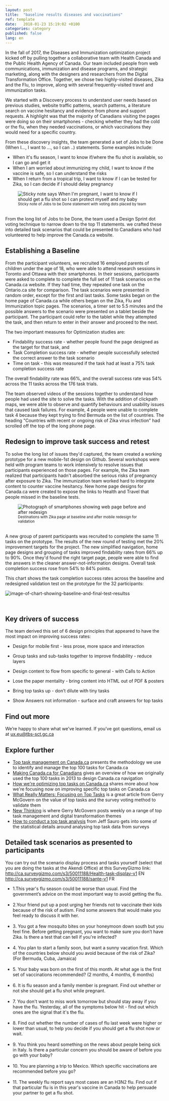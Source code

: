 ```yaml
---
layout: post
title:  "baseline results diseases and vaccinations"
ref: template
date:   2018-01-23 15:19:02 +0100
categories: category
published: false
lang: en
---
```



In the fall of 2017, the Diseases and Immunization optimization project kicked off by pulling together a collaborative team with Health Canada and the Public Health Agency of Canada. Our team included people from web communications, immunization and disease programs, and strategic marketing, along with the designers and researchers from the Digital Transformation Office. Together, we chose two highly-visited diseases, Zika and the Flu, to improve, along with several frequently-visited travel and immunization tasks. 

We started with a Discovery process to understand user needs based on previous studies, website traffic patterns, search patterns, a literature search on vaccine hesitancy and evidence from phone and support requests. A highlight was that the majority of Canadians visiting the pages were doing so on their smartphones - checking whether they had the cold or the flu, when they needed vaccinations, or which vaccinations they would need for a specific country.  

From these discovery insights, the team generated a set of Jobs to be Done (When I..., I want to ..., so I can ..) statements. Some examples include:

* When it's flu season, I want to know	if/where the flu shot is available, so I can	go and get it
* When I am worried about immunizing my child, I want to	know if the vaccine is safe, so I can	understand the risks
* When I return from a tropical trip, I want to	know if I can be tested for Zika, so I can	decide if I should delay pregnancy

<figure>
<img class="img-responsive" alt="Sticky note says When I'm pregnant, I want to know if I should get a flu shot so I can protect myself and my baby" src="/images/JTBS_dots.jpg">
<figcaption><small>Sticky note of Jobs to be Done statement with voting dots placed by team</small></figcaption>
</figure><br>
From the long list of Jobs to be Done, the team used a Design Sprint dot voting technique to narrow down to the top 11 statements. we crafted these into detailed task scenarios that could be presented to Canadians who had volunteered to help improve the Canada.ca website. 

## Establishing a Baseline 

From the participant volunteers, we recruited 16 employed parents of children under the age of 18, who were able to attend research sessions in Toronto and Ottawa with their smartphones. In their sessions, participants were asked to complete to complete the full set of 11 task scenarios on the Canada.ca website. If they had time, they repeated one task on the Ontario.ca site for comparison. The task scenarios were presented in random order, except for the first and last tasks. Some tasks began on the home page of Canada.ca while others began on the Zika, Flu and Immunization topic pages. The scenarios, a timer set to 5.5 minutes and the possible answers to the scenario were presented on a tablet beside the participant. The participant could refer to the tablet while they attempted the task, and then return to enter in their answer and proceed to the next. 
 
The two important measures for Optimization studies are:
* Findability success rate - whether people found the page designed as the target for that task, and 
* Task Completion success rate - whether people successfully selected the correct answer to the task scenario
* Time on task - this was measured if the task had at least a 75% task completion success rate

The overall findability rate was 66%, and the overall success rate was 54% across the 11 tasks across the 176 task trials. 

The team observed videos of the sessions together to understand how people had used the site to solve the tasks. With the addition of clickpath maps, we were able to observe and quantify behaviours and usability issues that caused task failures. For example, 4 people were unable to complete task 4 because they kept trying to find Bermuda on the list of countries. The heading "Countries with recent or ongoing risk of Zika virus infection" had scrolled off the top of the long phone page. 

## Redesign to improve task success and retest

To solve the long list of issues they'd captured, the team created a working prototype for a new mobile-1st design on Github. Several workshops were held with program teams to work intensively to resolve issues that participants experienced on those pages. For example, the Zika team realized that participants hadn't absorbed the serious risks of pregnancy after exposure to Zika. The immunization team worked hard to integrate content to counter vaccine hesitancy. New home page designs for Canada.ca were created to expose the links to Health and Travel that people missed in the baseline tests. 
<figure>
<img class="img-responsive" alt="Photograph of smartphones showing web page before and after redesign" src="/images/zika_phones.png">
<figcaption><small>Destinations with Zika page at baseline and after mobile redesign for validation</small></figcaption>
</figure><br>
A new group of parent participants was recruited to complete the same 11 tasks on the prototype. The results of the new round of testing met the 20% improvement targets for the project.  The new simplified navigation, home page designs and grouping of tasks improved findability rates from 66% up to 90%. Once they'd found the right target page, people were able to find the answers in the cleaner answer-not-information designs. Overall task completion success rose from 54% to 84% points.   
 
 This chart shows the task completion success rates across the baseline and redesigned validation test on the prototype for the 32 participants:
 
 <div itemprop="text" class="" data="type-text">
      <div class="img-responsive center-block col-md-6">
          <span class=""><img src="../images/Baseline vs Validation Success results.JPG" alt="image-of-chart-showing-baseline-and-final-test-resultss">
       </span>
       <div>
<p><br>
 
 ## Key drivers of success 
 The team derived this set of 6 design principles that appeared to have the most impact on improving success rates: 
 
* Design for mobile first - less prose, more space and interaction

* Group tasks and sub-tasks together to improve findability - reduce layers

* Design content to flow from specific to general -  with Calls to Action

* Lose the paper mentality - bring content into HTML out of PDF & posters

* Bring top tasks up  - don’t dilute with tiny tasks 

* Show Answers not information - surface and craft answers for top tasks


## Find out more

We’re happy to share what we’ve learned. If you’ve got questions, email us at ux.eu@tbs-sct.gc.ca

## Explore further

* [Top task management on Canada.ca]() presents the methodology we use to identify and manage the top 100 tasks for Canada.ca
* [Making Canada.ca for Canadians]() gives an overview of how we originally used the top 100 tasks in 2013 to design Canada.ca navigation
* [How we're optimizing top tasks on Canada.ca](https://canada-ca.github.io/category/2017/08/21/optimization-overview.html) shares more about how we're focusing now on improving specific top tasks on Canada.ca
* [What Really Matters: Focusing on Top Tasks](https://alistapart.com/article/what-really-matters-focusing-on-top-tasks) is a great article from Gerry McGovern on the value of top tasks and the survey voting method to validate them
* [New Thinking](http://gerrymcgovern.com/new-thinking/) is where Gerry McGovern posts weekly on a range of top task management and digital transformation themes 
* [How to conduct a top task analysis](https://measuringu.com/top-tasks/) from Jeff Sauro gets into some of the statistical details around analysing top task data from surveys

## Detailed task scenarios as presented to participants
You can try out the scenario display process and tasks yourself (select that you are doing the tasks at the Akendi Office) at this SurveyGizmo link: http://ca.surveygizmo.com/s3/50011188/Health-task-display-v1 EN http://ca.surveygizmo.com/s3/50011188/sante-v1 FR
<ul>
<li> 1.This year's flu season could be worse than usual. Find the government’s advice on the most important way to avoid getting the flu. </li>
<br>
<li> 2.Your friend put up a post urging her friends not to vaccinate their kids because of the risk of autism. Find some answers that would make you feel ready to discuss it with her. </li>
<br>
<li> 3. You got a few mosquito bites on your honeymoon down south but you feel fine. Before getting pregnant, you want to make sure you don’t have Zika. Is there a test that can tell if you're infected? </li>
<br>
<li> 4. You plan to start a family soon, but want a sunny vacation first. Which of the countries below should you avoid because of the risk of Zika? (For Bermuda, Cuba, Jamaica)</li>
<br>
<li> 5. Your baby was born on the first of this month. At what age is the first set of vaccinations recommended? (2 months, 4 months, 6 months)</li>
<br>
<li> 6. It is flu season and a family member is pregnant. Find out whether or not she should get a flu shot while pregnant. </li> 
<br>
<li> 7. You don't want to miss work tomorrow but should stay away if you have the flu. Yesterday, all of the symptoms below hit - find out which ones are the signal that it's the flu. </li>
<br>
<li> 8. Find out whether the number of cases of flu last week were higher or lower than usual, to help you decide if you should get a flu shot now or wait. </li>
<br>
 <li> 9. You think you heard something on the news about people being sick in Italy. Is there a particular concern you should be aware of before you go with your baby? </li>
<br>
<li> 10. You are planning a trip to Mexico. Which specific vaccinations are recommended before you go? </li>
<br>
<li>11. The weekly flu report says most cases are an H3N2 flu. Find out if that particular flu is in this year's vaccine in Canada to help persuade your partner to get a flu shot.</li>
</ul>
 </br>
